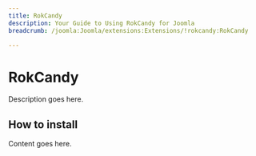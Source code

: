 ```yaml
---
title: RokCandy
description: Your Guide to Using RokCandy for Joomla
breadcrumb: /joomla:Joomla/extensions:Extensions/!rokcandy:RokCandy

---
```


RokCandy
======
Description goes here.


How to install
--------------
Content goes here.
